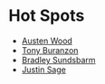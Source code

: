 # Hot Spots
* [Austen Wood](https://github.com/austenwood)
* [Tony Buranzon](https://github.com/tonyburanzon)
* [Bradley Sundsbarm](https://github.com/bsunds)
* [Justin Sage](https://github.com/jsage1)
